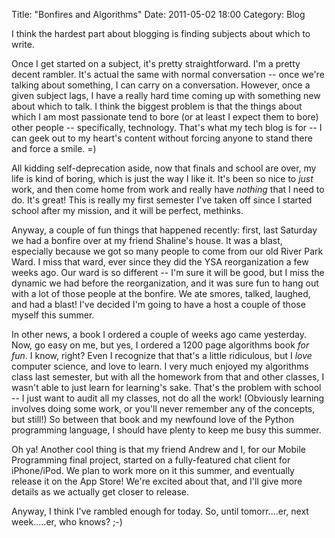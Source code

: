 Title: "Bonfires and Algorithms"
Date: 2011-05-02 18:00
Category: Blog

I think the hardest part about blogging is finding subjects about which to
write.

Once I get started on a subject, it's pretty straightforward.  I'm a pretty
decent rambler.  It's actual the same with normal conversation -- once we're
talking about something, I can carry on a conversation.  However, once a given
subject lags, I have a really hard time coming up with something new about which
to talk.  I think the biggest problem is that the things about which I am most
passionate tend to bore (or at least I expect them to bore) other people --
specifically, technology.  That's what my tech blog is for -- I can geek out to
my heart's content without forcing anyone to stand there and force a smile.  =)

All kidding self-deprecation aside, now that finals and school are over, my life
is kind of boring, which is just the way I like it.  It's been so nice to *just*
work, and then come home from work and really have _nothing_ that I need to do.
It's great!  This is really my first semester I've taken off since I started
school after my mission, and it will be perfect, methinks.

Anyway, a couple of fun things that happened recently:  first, last Saturday we
had a bonfire over at my friend Shaline's house.  It was a blast, especially
because we got so many people to come from our old River Park Ward.  I miss that
ward, ever since they did the YSA reorganization a few weeks ago.  Our ward is
so different -- I'm sure it will be good, but I miss the dynamic we had before
the reorganization, and it was sure fun to hang out with a lot of those people
at the bonfire.  We ate smores, talked, laughed, and had a blast!  I've decided
I'm going to have a host a couple of those myself this summer.

In other news, a book I ordered a couple of weeks ago came yesterday.  Now, go
easy on me, but yes, I ordered a 1200 page algorithms book _for fun_.  I know,
right?  Even I recognize that that's a little ridiculous, but I *love* computer
science, and love to learn.  I very much enjoyed my algorithms class last
semester, but with all the homework from that and other classes, I wasn't able
to just learn for learning's sake.  That's the problem with school -- I just
want to audit all my classes, not do all the work!  (Obviously learning involves
doing some work, or you'll never remember any of the concepts, but still!)  So
between that book and my newfound love of the Python programming language, I
should have plenty to keep me busy this summer.

Oh ya!  Another cool thing is that my friend Andrew and I, for our Mobile
Programming final project, started on a fully-featured chat client for
iPhone/iPod.  We plan to work more on it this summer, and eventually release it
on the App Store!  We're excited about that, and I'll give more details as we
actually get closer to release.

Anyway, I think I've rambled enough for today.  So, until tomorr....er, next
week.....er, who knows?  ;-)
